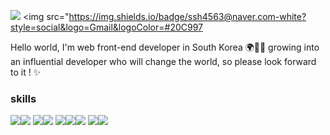 <a href='https://velog.io/@seohyunsim'><img src="https://img.shields.io/badge/blog-white?style=social&logo=Velog&logoColor=#20C997"/></a>
<img src="https://img.shields.io/badge/ssh4563@naver.com-white?style=social&logo=Gmail&logoColor=#20C997

Hello world, I'm web front-end developer in South Korea 🌍👩‍💻
growing into an influential developer who will change the world, so please look forward to it ! ✨


### skills
<img src="https://img.shields.io/badge/HTML-white?style=flat&logo=HTML5&logoColor=#E34F26"/><img src="https://img.shields.io/badge/CSS-white?style=flat&logo=CSS3&logoColor=blue"/>
<img src="https://img.shields.io/badge/JavaScript-white?style=flat&logo=JavaScript&logoColor=#F7DF1E"/><img src="https://img.shields.io/badge/TypeScript-white?style=flat&logo=TypeScript&logoColor=#3178C6"/>
<img src="https://img.shields.io/badge/React-61DAFB?style=flat&logo=React&logoColor=white"/><img src="https://img.shields.io/badge/Next.js-000000?style=flat&logo=Next.js
&logoColor=white"/><img src="https://img.shields.io/badge/React-Redux-764ABC?style=flat&logo=Redux&logoColor=white"/>
<img src="https://img.shields.io/badge/styled-components-white?style=flat&logo=styled-components&logoColor=#DB7093"/><img src="https://img.shields.io/badge/Sass-CC6699?style=flat&logo=Sass&logoColor=white"/>
